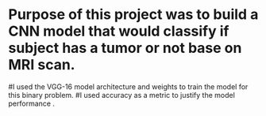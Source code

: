 # Purpose of this project was to build a CNN model that would classify if subject has a tumor or not base on MRI scan.
#I used the VGG-16 model architecture and weights to train the model for this binary problem.
#I used accuracy as a metric to justify the model performance .
